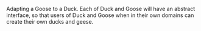 Adapting a Goose to a Duck. Each of Duck and Goose will have an abstract interface, so that users of Duck and Goose when in their own domains can create their own ducks and geese. 
